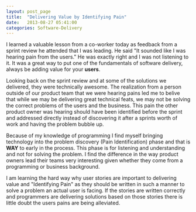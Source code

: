 ```yaml
---
layout: post_page
title:  "Delivering Value by Identifying Pain"
date:   2013-08-27 05:41:00
categories: Software-Delivery
---
```


I learned a valuable lesson from a co-worker today as feedback from a sprint review he attended that I was leading. He said "It sounded like I was hearing pain from the users." He was exactly right and I was not listening to it. It was a great way to put one of the fundamentals of software delivery, always be adding value for your **users**.

Looking back on the sprint review and at some of the solutions we delivered, they were technically awesome. The realization from a person outside of our product team that we were hearing pains led me to belive that while we may be delivering great technical feats, we may not be solving the correct problems of the users and the business. This pain the other product owner was hearing should have been identified before the sprint and addressed directly instead of discovering it after a sprints worth of work and having the problem bubble up.

Because of my knowledge of programming I find myself bringing technology into the problem discovery (Pain Identification) phase and that is **WAY** to early in the process. This phase is for listening and understanding and not for solving the problem. I find the difference in the way product owners lead their teams very interesting given whether they come from a programming or business background. 

I am learning the hard way why user stories are important to delivering value and "Identifying Pain" as they should be written in such a manner to solve a problem an actual user is facing. If the stories are written correctly and programmers are delivering solutions based on those stories there is little doubt the users pains are being alleviated.








